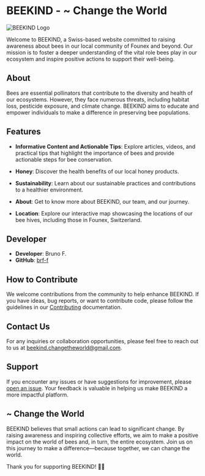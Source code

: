 # BEEKIND - ~ Change the World

![BEEKIND Logo](link/to/logo.png) <!-- Add a logo image if available -->

Welcome to BEEKIND, a Swiss-based website committed to raising awareness about bees in our local community of Founex and beyond. Our mission is to foster a deeper understanding of the vital role bees play in our ecosystem and inspire positive actions to support their well-being.

## About

Bees are essential pollinators that contribute to the diversity and health of our ecosystems. However, they face numerous threats, including habitat loss, pesticide exposure, and climate change. BEEKIND aims to educate and empower individuals to make a difference in preserving bee populations.

## Features

- **Informative Content and Actionable Tips**: Explore articles, videos, and practical tips that highlight the importance of bees and provide actionable steps for bee conservation.

- **Honey**: Discover the health benefits of our local honey products.

- **Sustainability**: Learn about our sustainable practices and contributions to a healthier environment.

- **About**: Get to know more about BEEKIND, our team, and our journey.

- **Location**: Explore our interactive map showcasing the locations of our bee hives, including those in Founex, Switzerland.

## Developer

- **Developer**: Bruno F.
- **GitHub**: [brf-f](https://github.com/brf-f)

## How to Contribute

We welcome contributions from the community to help enhance BEEKIND. If you have ideas, bug reports, or want to contribute code, please follow the guidelines in our [Contributing](CONTRIBUTING.md) documentation.

## Contact Us

For any inquiries or collaboration opportunities, please feel free to reach out to us at [beekind.changetheworld@gmail.com](mailto:beekind.changetheworld@gmail.com).

## Support

If you encounter any issues or have suggestions for improvement, please [open an issue](https://github.com/brf-f/BEEKIND/issues). Your feedback is valuable in helping us make BEEKIND a more impactful platform.

## ~ Change the World

BEEKIND believes that small actions can lead to significant change. By raising awareness and inspiring collective efforts, we aim to make a positive impact on the world of bees and, in turn, the entire ecosystem. Join us on this journey to make a difference—because together, we can change the world.

Thank you for supporting BEEKIND! 🐝✨
